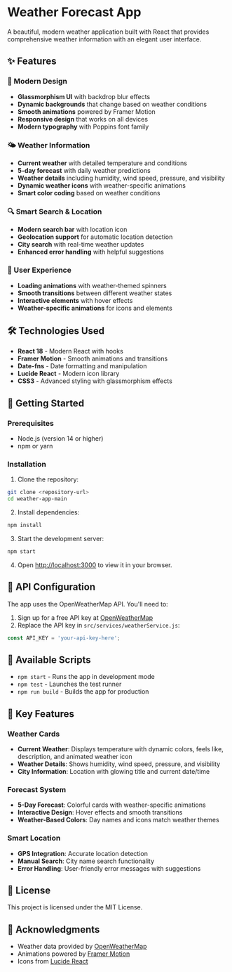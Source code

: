 # Weather Forecast App

A beautiful, modern weather application built with React that provides comprehensive weather information with an elegant user interface.

## ✨ Features

### 🌟 Modern Design
- **Glassmorphism UI** with backdrop blur effects
- **Dynamic backgrounds** that change based on weather conditions
- **Smooth animations** powered by Framer Motion
- **Responsive design** that works on all devices
- **Modern typography** with Poppins font family

### 🌤️ Weather Information
- **Current weather** with detailed temperature and conditions
- **5-day forecast** with daily weather predictions
- **Weather details** including humidity, wind speed, pressure, and visibility
- **Dynamic weather icons** with weather-specific animations
- **Smart color coding** based on weather conditions

### 🔍 Smart Search & Location
- **Modern search bar** with location icon
- **Geolocation support** for automatic location detection
- **City search** with real-time weather updates
- **Enhanced error handling** with helpful suggestions

### 📱 User Experience
- **Loading animations** with weather-themed spinners
- **Smooth transitions** between different weather states
- **Interactive elements** with hover effects
- **Weather-specific animations** for icons and elements

## 🛠️ Technologies Used

- **React 18** - Modern React with hooks
- **Framer Motion** - Smooth animations and transitions
- **Date-fns** - Date formatting and manipulation
- **Lucide React** - Modern icon library
- **CSS3** - Advanced styling with glassmorphism effects

## 🚀 Getting Started

### Prerequisites
- Node.js (version 14 or higher)
- npm or yarn

### Installation

1. Clone the repository:
```bash
git clone <repository-url>
cd weather-app-main
```

2. Install dependencies:
```bash
npm install
```

3. Start the development server:
```bash
npm start
```

4. Open [http://localhost:3000](http://localhost:3000) to view it in your browser.

## 🔑 API Configuration

The app uses the OpenWeatherMap API. You'll need to:

1. Sign up for a free API key at [OpenWeatherMap](https://openweathermap.org/api)
2. Replace the API key in `src/services/weatherService.js`:
```javascript
const API_KEY = 'your-api-key-here';
```

## 📱 Available Scripts

- `npm start` - Runs the app in development mode
- `npm test` - Launches the test runner
- `npm run build` - Builds the app for production

## 🎨 Key Features

### Weather Cards
- **Current Weather**: Displays temperature with dynamic colors, feels like, description, and animated weather icon
- **Weather Details**: Shows humidity, wind speed, pressure, and visibility
- **City Information**: Location with glowing title and current date/time

### Forecast System
- **5-Day Forecast**: Colorful cards with weather-specific animations
- **Interactive Design**: Hover effects and smooth transitions
- **Weather-Based Colors**: Day names and icons match weather themes

### Smart Location
- **GPS Integration**: Accurate location detection
- **Manual Search**: City name search functionality
- **Error Handling**: User-friendly error messages with suggestions

## 📄 License

This project is licensed under the MIT License.

## 🙏 Acknowledgments

- Weather data provided by [OpenWeatherMap](https://openweathermap.org/)
- Animations powered by [Framer Motion](https://www.framer.com/motion/)
- Icons from [Lucide React](https://lucide.dev/)